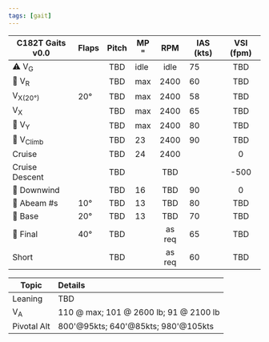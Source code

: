 ```yaml
---
tags: [gait]
---
```


| **C182T Gaits** v0.0 | **Flaps** | **Pitch** | MP<br/>" | **RPM** | **IAS (kts)** | **VSI (fpm)** |
| -------------------- | --------- |:---------:| -------- |:-------:| ------------- |:-------------:|
| ⚠️ V<sub>G</sub>     |           |    TBD    | idle     |  idle   | 75            |      TBD      |
| 🛫 V<sub>R</sub>     |           |    TBD    | max      |  2400   | 60            |      TBD      |
| V<sub>X(20°)</sub>   | 20°       |    TBD    | max      |  2400   | 58            |      TBD      |
| V<sub>X</sub>        |           |    TBD    | max      |  2400   | 65            |      TBD      |
| 🛫 V<sub>Y</sub>     |           |    TBD    | max      |  2400   | 80            |      TBD      |
| 🛫 V<sub>Climb</sub> |           |    TBD    | 23       |  2400   | 90            |      TBD      |
| Cruise               |           |    TBD    | 24       |  2400   |               |       0       |
| Cruise Descent       |           |    TBD    |          |   TBD   |               |     \-500     |
| 🛬 Downwind          |           |    TBD    | 16       |   TBD   | 90            |       0       |
| 🛬 Abeam \#s         | 10°       |    TBD    | 13       |   TBD   | 80            |      TBD      |
| 🛬 Base              | 20°       |    TBD    | 13       |   TBD   | 70            |      TBD      |
| 🛬 Final             | 40°       |    TBD    |          | as req  | 65            |      TBD      |
| Short                |           |    TBD    |          | as req  | 60            |      TBD      |


| Topic         | Details                              |
| ------------- |:------------------------------------ |
| Leaning       | TBD                             |
| V<sub>A</sub> | 110 @ max; 101 @ 2600 lb; 91 @ 2100 lb |
| Pivotal Alt   | 800'@95kts; 640'@85kts; 980'@105kts  | 
